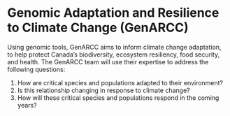 # Genomic Adaptation and Resilience to Climate Change (GenARCC)
Using genomic tools, GenARCC aims to inform climate change adaptation, to help protect Canada’s biodiversity, ecosystem resiliency, food security, and health. The GenARCC team will use their expertise to address the following questions:

1. How are critical species and populations adapted to their environment?
2. Is this relationship changing in response to climate change?
3. How will these critical species and populations respond in the coming years?

